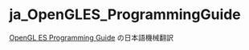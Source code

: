 # ja_OpenGLES_ProgrammingGuide

[OpenGL ES Programming Guide](https://developer.apple.com/library/archive/documentation/3DDrawing/Conceptual/OpenGLES_ProgrammingGuide/Introduction/Introduction.html#//apple_ref/doc/uid/TP40008793) の日本語機械翻訳
